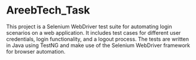 # AreebTech_Task
This project is a Selenium WebDriver test suite for automating login scenarios on a web application. It includes test cases for different user credentials, login functionality, and a logout process. The tests are written in Java using TestNG and make use of the Selenium WebDriver framework for browser automation.
